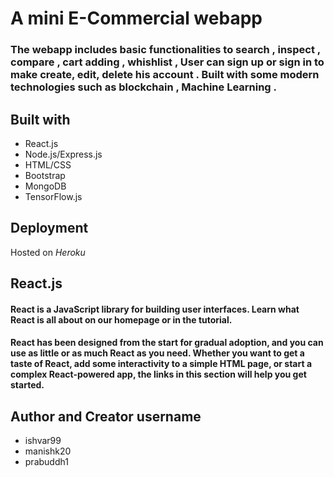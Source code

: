 # A mini E-Commercial webapp

### The webapp includes basic functionalities to search , inspect , compare , cart adding , whishlist , User can sign up or sign in to make create, edit, delete his account . Built with some modern technologies such as blockchain , Machine Learning .

## Built with
* React.js
* Node.js/Express.js
* HTML/CSS
* Bootstrap
* MongoDB
* TensorFlow.js

## Deployment

Hosted on *Heroku*

## React.js

#### React is a JavaScript library for building user interfaces. Learn what React is all about on our homepage or in the tutorial.

#### React has been designed from the start for gradual adoption, and you can use as little or as much React as you need. Whether you want to get a taste of React, add some interactivity to a simple HTML page, or start a complex React-powered app, the links in this section will help you get started.

## Author and Creator username 
* ishvar99
* manishk20
* prabuddh1


